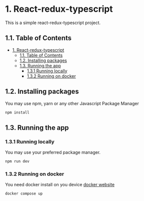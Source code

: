 # 1. React-redux-typescript

This is a simple react-redux-typescript project.

## 1.1. Table of Contents

- [1. React-redux-typescript](#1-react-redux-typescript)
  - [1.1. Table of Contents](#11-table-of-contents)
  - [1.2. Installing packages](#12-installing-packages)
  - [1.3. Running the app](#13-running-the-app)
    - [1.3.1 Running locally](#131-running-locally)
    - [1.3.2 Running on docker](#132-running-on-docker)

## 1.2. Installing packages

You may use npm, yarn or any other Javascript Package Manager

```Bash
npm install
```

## 1.3. Running the app

### 1.3.1 Running locally

You may use your preferred package manager.

```Bash
npm run dev
```

### 1.3.2 Running on docker

You need docker install on you device [docker website](https://www.docker.com/)

```Bash
docker compose up
````
